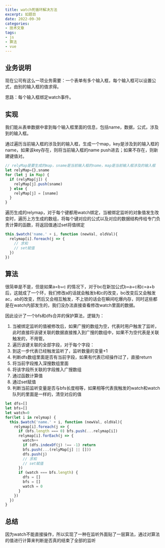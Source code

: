 ```yaml
---
title: watch死循环解决方法
excerpt: 如题目
date: 2022-09-30
categories:
- 技术文章
tags:
- js
- 算法
- vue
---
```


## 业务说明
现在公司有这么一项业务需要：一个表单有多个输入框，每个输入框可以设置公式，由别的输入框的值求得。

思路：每个输入框绑定watch事件。

## 实现
我们能从表单数据中拿到每个输入框里面的信息，包括name，数据，公式，涉及到的输入框。

通过遍历当前输入框的涉及到的输入框，生成一个map，key是涉及到的输入框的name，如果该key存在，则将当前输入框的name push进去；如果不存在，则新建键值对。
```javascript
// relyMap是要生成的map，sname是当前输入框的name，map是当前输入框涉及的输入框
let relyMap={},sname
for (let j in Map) {
  if (relyMap[j]) {
    relyMap[j].push(sname)
  } else {
    relyMap[j] = [sname]
  }
}
```

遍历生成的relymap，对于每个键都用watch绑定，当被绑定监听的对象值发生改变时，遍历上方生成的数组，将每个键对应的公式以及对应的数据结构传给专门负责计算的函数，将返回值通过set将值绑定
```javascript
this.$watch('name.' + i, function (newVal, oldVal){
  relymap[i].foreach(j => {
    // 求和
    // set赋值
  })
})
```

## 算法
很简单是不是，但是如果a=b+c 的情况下，对于bc在新加公式b=a+c和c=a+b后，这就成了一个环，我们修改a的话就会触发b和c的改变，bc改变后又会触发ac，ab的改变，然后又会相互触发，不上锁的话会在瞬间吃爆内存，同时这些都是在watch内部发生的，我们没办法直接查看修改watch里面的数据。

因此设计了一个bfs和dfs合并的保护算法，逻辑为：
1. 当被绑定监听的值被修改后，如果广搜的数组为空，代表时用户触发了监听，此时直接将该键关联的数据直接推入到广搜的数组中，如果不为空代表是关联触发的，不用管。
2. 遍历该键关联的全部字段，对于每个字段：
3. 到这一步代表已经触发监听了，监听数量的变量+1
4. 判断dfs数组里面是否有当前字段，如果有代表已经操作过了，直接return
5. 将当前字段推入深搜数组里面
6. 将该字段所关联的字段推入广搜数组
7. 通过函数计算值
8. 通过set赋值
9. 判断当前监听变量是否与bfs长度相等，如果相等代表我触发的watch和watch队列的里面是一样的，清空对应的值

```javascript
let dfs=[]
let bfs=[]
let watch=0
for(let i in relymap) {
  this.$watch('name.' + i, function (newVal, oldVal){
    relymap[i].foreach(j => {
      if (bfs.length === 0) bfs.push(...relymap[i])
      relymap[i].forEach(j => {
        watch++
        if (dfs.indexOf(j) !== -1) return
        bfs.push(...(relyMap[j] || []))
        dfs.push(j)
        // 求和
        // set赋值
      })
      if (watch === bfs.length) {
        dfs = []
        bfs = []
        watch = 0
      }
    })
  })
}
```

## 总结
因为watch不能直接操作，所以实现了一种在监听外面贴了一层算法，通过对算法的值进行计算来判断是否真的结束了全部的监听

